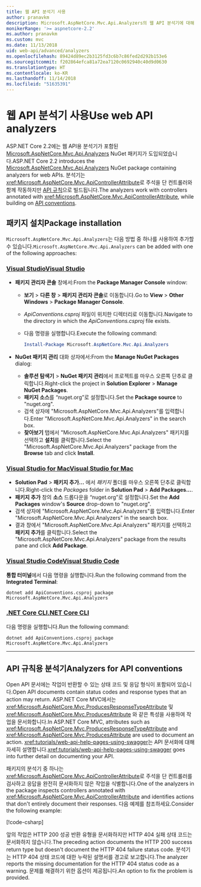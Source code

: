 ```yaml
---
title: 웹 API 분석기 사용
author: pranavkm
description: Microsoft.AspNetCore.Mvc.Api.Analyzers의 웹 API 분석기에 대해 알아봅니다.
monikerRange: '>= aspnetcore-2.2'
ms.author: pranavkm
ms.custom: mvc
ms.date: 11/13/2018
uid: web-api/advanced/analyzers
ms.openlocfilehash: 89424d89ec2b3125fd3c6b7c86fed2d292b153e6
ms.sourcegitcommit: f202864efca81a72ea7120c0692940c40d9d0630
ms.translationtype: HT
ms.contentlocale: ko-KR
ms.lasthandoff: 11/14/2018
ms.locfileid: "51635391"
---
```

# <a name="use-web-api-analyzers"></a><span data-ttu-id="133f9-103">웹 API 분석기 사용</span><span class="sxs-lookup"><span data-stu-id="133f9-103">Use web API analyzers</span></span>

<span data-ttu-id="133f9-104">ASP.NET Core 2.2에는 웹 API용 분석기가 포함된 [Microsoft.AspNetCore.Mvc.Api.Analyzers](https://www.nuget.org/packages/Microsoft.AspNetCore.Mvc.Api.Analyzers) NuGet 패키지가 도입되었습니다.</span><span class="sxs-lookup"><span data-stu-id="133f9-104">ASP.NET Core 2.2 introduces the [Microsoft.AspNetCore.Mvc.Api.Analyzers](https://www.nuget.org/packages/Microsoft.AspNetCore.Mvc.Api.Analyzers) NuGet package containing analyzers for web APIs.</span></span> <span data-ttu-id="133f9-105">분석기는 <xref:Microsoft.AspNetCore.Mvc.ApiControllerAttribute>로 주석을 단 컨트롤러와 함께 작동하지만 [API 규칙](xref:web-api/advanced/conventions)으로 빌드됩니다.</span><span class="sxs-lookup"><span data-stu-id="133f9-105">The analyzers work with controllers annotated with <xref:Microsoft.AspNetCore.Mvc.ApiControllerAttribute>, while building on [API conventions](xref:web-api/advanced/conventions).</span></span>

## <a name="package-installation"></a><span data-ttu-id="133f9-106">패키지 설치</span><span class="sxs-lookup"><span data-stu-id="133f9-106">Package installation</span></span>

<span data-ttu-id="133f9-107">`Microsoft.AspNetCore.Mvc.Api.Analyzers`는 다음 방법 중 하나를 사용하여 추가할 수 있습니다.</span><span class="sxs-lookup"><span data-stu-id="133f9-107">`Microsoft.AspNetCore.Mvc.Api.Analyzers` can be added with one of the following approaches:</span></span>

### <a name="visual-studiotabvisual-studio"></a>[<span data-ttu-id="133f9-108">Visual Studio</span><span class="sxs-lookup"><span data-stu-id="133f9-108">Visual Studio</span></span>](#tab/visual-studio)

* <span data-ttu-id="133f9-109">**패키지 관리자 콘솔** 창에서:</span><span class="sxs-lookup"><span data-stu-id="133f9-109">From the **Package Manager Console** window:</span></span>
  * <span data-ttu-id="133f9-110">**보기** > **다른 창** > **패키지 관리자 콘솔**로 이동합니다.</span><span class="sxs-lookup"><span data-stu-id="133f9-110">Go to **View** > **Other Windows** > **Package Manager Console**.</span></span>
  * <span data-ttu-id="133f9-111">*ApiConventions.csproj* 파일이 위치한 디렉터리로 이동합니다.</span><span class="sxs-lookup"><span data-stu-id="133f9-111">Navigate to the directory in which the *ApiConventions.csproj* file exists.</span></span>
  * <span data-ttu-id="133f9-112">다음 명령을 실행합니다.</span><span class="sxs-lookup"><span data-stu-id="133f9-112">Execute the following command:</span></span>

    ```powershell
    Install-Package Microsoft.AspNetCore.Mvc.Api.Analyzers
    ```

* <span data-ttu-id="133f9-113">**NuGet 패키지 관리** 대화 상자에서:</span><span class="sxs-lookup"><span data-stu-id="133f9-113">From the **Manage NuGet Packages** dialog:</span></span>
  * <span data-ttu-id="133f9-114">**솔루션 탐색기** > **NuGet 패키지 관리**에서 프로젝트를 마우스 오른쪽 단추로 클릭합니다.</span><span class="sxs-lookup"><span data-stu-id="133f9-114">Right-click the project in **Solution Explorer** > **Manage NuGet Packages**.</span></span>
  * <span data-ttu-id="133f9-115">**패키지 소스**를 “nuget.org”로 설정합니다.</span><span class="sxs-lookup"><span data-stu-id="133f9-115">Set the **Package source** to "nuget.org".</span></span>
  * <span data-ttu-id="133f9-116">검색 상자에 "Microsoft.AspNetCore.Mvc.Api.Analyzers"를 입력합니다.</span><span class="sxs-lookup"><span data-stu-id="133f9-116">Enter "Microsoft.AspNetCore.Mvc.Api.Analyzers" in the search box.</span></span>
  * <span data-ttu-id="133f9-117">**찾아보기** 탭에서 "Microsoft.AspNetCore.Mvc.Api.Analyzers" 패키지를 선택하고 **설치**를 클릭합니다.</span><span class="sxs-lookup"><span data-stu-id="133f9-117">Select the "Microsoft.AspNetCore.Mvc.Api.Analyzers" package from the **Browse** tab and click **Install**.</span></span>

### <a name="visual-studio-for-mactabvisual-studio-mac"></a>[<span data-ttu-id="133f9-118">Visual Studio for Mac</span><span class="sxs-lookup"><span data-stu-id="133f9-118">Visual Studio for Mac</span></span>](#tab/visual-studio-mac)

* <span data-ttu-id="133f9-119">**Solution Pad** > **패키지 추가...** 에서 *패키지* 폴더를 마우스 오른쪽 단추로 클릭합니다.</span><span class="sxs-lookup"><span data-stu-id="133f9-119">Right-click the *Packages* folder in **Solution Pad** > **Add Packages...**.</span></span>
* <span data-ttu-id="133f9-120">**패키지 추가** 창의 **소스** 드롭다운을 “nuget.org”로 설정합니다.</span><span class="sxs-lookup"><span data-stu-id="133f9-120">Set the **Add Packages** window's **Source** drop-down to "nuget.org".</span></span>
* <span data-ttu-id="133f9-121">검색 상자에 "Microsoft.AspNetCore.Mvc.Api.Analyzers"를 입력합니다.</span><span class="sxs-lookup"><span data-stu-id="133f9-121">Enter "Microsoft.AspNetCore.Mvc.Api.Analyzers" in the search box.</span></span>
* <span data-ttu-id="133f9-122">결과 창에서 "Microsoft.AspNetCore.Mvc.Api.Analyzers" 패키지를 선택하고 **패키지 추가**를 클릭합니다.</span><span class="sxs-lookup"><span data-stu-id="133f9-122">Select the "Microsoft.AspNetCore.Mvc.Api.Analyzers" package from the results pane and click **Add Package**.</span></span>

### <a name="visual-studio-codetabvisual-studio-code"></a>[<span data-ttu-id="133f9-123">Visual Studio Code</span><span class="sxs-lookup"><span data-stu-id="133f9-123">Visual Studio Code</span></span>](#tab/visual-studio-code)

<span data-ttu-id="133f9-124">**통합 터미널**에서 다음 명령을 실행합니다.</span><span class="sxs-lookup"><span data-stu-id="133f9-124">Run the following command from the **Integrated Terminal**:</span></span>

```console
dotnet add ApiConventions.csproj package Microsoft.AspNetCore.Mvc.Api.Analyzers
```

### <a name="net-core-clitabnetcore-cli"></a>[<span data-ttu-id="133f9-125">.NET Core CLI</span><span class="sxs-lookup"><span data-stu-id="133f9-125">.NET Core CLI</span></span>](#tab/netcore-cli)

<span data-ttu-id="133f9-126">다음 명령을 실행합니다.</span><span class="sxs-lookup"><span data-stu-id="133f9-126">Run the following command:</span></span>

```console
dotnet add ApiConventions.csproj package Microsoft.AspNetCore.Mvc.Api.Analyzers
```

---

## <a name="analyzers-for-api-conventions"></a><span data-ttu-id="133f9-127">API 규칙용 분석기</span><span class="sxs-lookup"><span data-stu-id="133f9-127">Analyzers for API conventions</span></span>

<span data-ttu-id="133f9-128">Open API 문서에는 작업이 반환할 수 있는 상태 코드 및 응답 형식이 포함되어 있습니다.</span><span class="sxs-lookup"><span data-stu-id="133f9-128">Open API documents contain status codes and response types that an action may return.</span></span> <span data-ttu-id="133f9-129">ASP.NET Core MVC에서는 <xref:Microsoft.AspNetCore.Mvc.ProducesResponseTypeAttribute> 및 <xref:Microsoft.AspNetCore.Mvc.ProducesAttribute> 와 같은 특성을 사용하여 작업을 문서화합니다.</span><span class="sxs-lookup"><span data-stu-id="133f9-129">In ASP.NET Core MVC, attributes such as <xref:Microsoft.AspNetCore.Mvc.ProducesResponseTypeAttribute> and <xref:Microsoft.AspNetCore.Mvc.ProducesAttribute> are used to document an action.</span></span> <span data-ttu-id="133f9-130"><xref:tutorials/web-api-help-pages-using-swagger>는 API 문서화에 대해 자세히 설명합니다.</span><span class="sxs-lookup"><span data-stu-id="133f9-130"><xref:tutorials/web-api-help-pages-using-swagger> goes into further detail on documenting your API.</span></span>

<span data-ttu-id="133f9-131">패키지의 분석기 중 하나는 <xref:Microsoft.AspNetCore.Mvc.ApiControllerAttribute>로 주석을 단 컨트롤러를 검사하고 응답을 완전히 문서화하지 않은 작업을 식별합니다.</span><span class="sxs-lookup"><span data-stu-id="133f9-131">One of the analyzers in the package inspects controllers annotated with <xref:Microsoft.AspNetCore.Mvc.ApiControllerAttribute> and identifies actions that don't entirely document their responses.</span></span> <span data-ttu-id="133f9-132">다음 예제를 참조하세요.</span><span class="sxs-lookup"><span data-stu-id="133f9-132">Consider the following example:</span></span>

[!code-csharp[](conventions/sample/Controllers/ContactsController.cs?name=missing404docs&highlight=9)]

<span data-ttu-id="133f9-133">앞의 작업은 HTTP 200 성공 반환 유형을 문서화하지만 HTTP 404 실패 상태 코드는 문서화하지 않습니다.</span><span class="sxs-lookup"><span data-stu-id="133f9-133">The preceding action documents the HTTP 200 success return type but doesn't document the HTTP 404 failure status code.</span></span> <span data-ttu-id="133f9-134">분석기는 HTTP 404 상태 코드에 대한 누락된 설명서를 경고로 보고합니다.</span><span class="sxs-lookup"><span data-stu-id="133f9-134">The analyzer reports the missing documentation for the HTTP 404 status code as a warning.</span></span> <span data-ttu-id="133f9-135">문제를 해결하기 위한 옵션이 제공됩니다.</span><span class="sxs-lookup"><span data-stu-id="133f9-135">An option to fix the problem is provided.</span></span>

